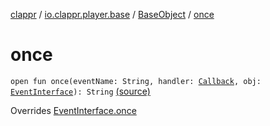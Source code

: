 [clappr](../../index.md) / [io.clappr.player.base](../index.md) / [BaseObject](index.md) / [once](.)

# once

`open fun once(eventName: String, handler: `[`Callback`](../-callback/index.md)`, obj: `[`EventInterface`](../-event-interface/index.md)`): String` [(source)](https://github.com/clappr/clappr-android/tree/dev/clappr/src/main/kotlin/io/clappr/player/base/BaseObject.kt#L46)

Overrides [EventInterface.once](../-event-interface/once.md)

